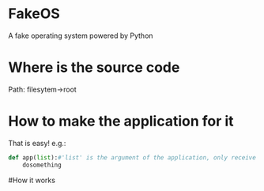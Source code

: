 # FakeOS
A fake operating system powered by Python
# Where is the source code
Path: filesytem->root
# How to make the application for it
That is easy!
e.g.:
```python
def app(list):#'list' is the argument of the application, only receive list type data
    dosomething
```
#How it works

